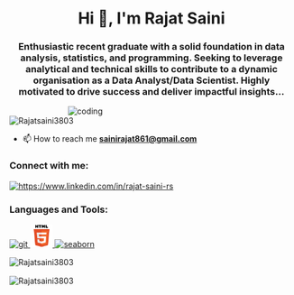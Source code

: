 <h1 align="center">Hi 👋, I'm Rajat Saini</h1>
<h3 align="center">Enthusiastic recent graduate with a solid foundation in data analysis, statistics, and programming. Seeking to leverage analytical and technical skills to contribute to a dynamic organisation as a Data Analyst/Data Scientist. Highly motivated to drive success and deliver impactful insights...</h3>

<img align="right" alt="coding" width="400"
    src="https://www.careerguide.com/career/wp-content/uploads/2021/02/EU-code-week_GIF.gif">

<p align="left"> <img
        src="https://komarev.com/ghpvc/?username=Rajatsaini3803&label=Profile%20views&color=0e75b6&style=flat"
        alt="Rajatsaini3803" /> </p>

- 📫 How to reach me **sainirajat861@gmail.com**

<h3 align="left">Connect with me:</h3>
<p align="left">
    <a href="https://www.linkedin.com/in/rajat-saini-rs" target="blank"><img align="center"
            src="https://raw.githubusercontent.com/rahuldkjain/github-profile-readme-generator/master/src/images/icons/Social/linked-in-alt.svg"
            alt="https://www.linkedin.com/in/rajat-saini-rs" height="30" width="40" /></a>
</p>

<h3 align="left">Languages and Tools:</h3>
<p align="left">  <a href="https://git-scm.com/" target="_blank" rel="noreferrer"> <img
            src="https://www.vectorlogo.zone/logos/git-scm/git-scm-icon.svg" alt="git" width="40" height="40" /> 
    </a> <a href="https://www.w3.org/html/" target="_blank" rel="noreferrer"> <img
            src="https://raw.githubusercontent.com/devicons/devicon/master/icons/html5/html5-original-wordmark.svg"
            alt="html5" width="40" height="40" /> </a>  <a href="https://seaborn.pydata.org/" target="_blank"
        rel="noreferrer"> <img src="https://seaborn.pydata.org/_images/logo-mark-lightbg.svg" alt="seaborn" width="40"
            height="40" /> </a> </p>

<p><img align="center"
        src="https://github-readme-stats.vercel.app/api/top-langs?username=Rajatsaini3803&show_icons=true&locale=en&layout=compact"
        alt="Rajatsaini3803" /></p>

<p><img align="center" src="https://github-readme-streak-stats.herokuapp.com/?user=Rajatsaini3803&"
        alt="Rajatsaini3803" /></p>
